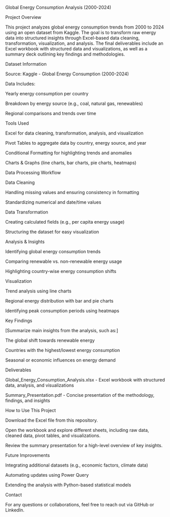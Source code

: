 Global Energy Consumption Analysis (2000-2024)

Project Overview

This project analyzes global energy consumption trends from 2000 to 2024 using an open dataset from Kaggle. The goal is to transform raw energy data into structured insights through Excel-based data cleaning, transformation, visualization, and analysis. The final deliverables include an Excel workbook with structured data and visualizations, as well as a summary deck outlining key findings and methodologies.

Dataset Information

Source: Kaggle - Global Energy Consumption (2000-2024)

Data Includes:

Yearly energy consumption per country

Breakdown by energy source (e.g., coal, natural gas, renewables)

Regional comparisons and trends over time

Tools Used

Excel for data cleaning, transformation, analysis, and visualization

Pivot Tables to aggregate data by country, energy source, and year

Conditional Formatting for highlighting trends and anomalies

Charts & Graphs (line charts, bar charts, pie charts, heatmaps)

Data Processing Workflow

Data Cleaning

Handling missing values and ensuring consistency in formatting

Standardizing numerical and date/time values

Data Transformation

Creating calculated fields (e.g., per capita energy usage)

Structuring the dataset for easy visualization

Analysis & Insights

Identifying global energy consumption trends

Comparing renewable vs. non-renewable energy usage

Highlighting country-wise energy consumption shifts

Visualization

Trend analysis using line charts

Regional energy distribution with bar and pie charts

Identifying peak consumption periods using heatmaps

Key Findings

[Summarize main insights from the analysis, such as:]

The global shift towards renewable energy

Countries with the highest/lowest energy consumption

Seasonal or economic influences on energy demand

Deliverables

Global_Energy_Consumption_Analysis.xlsx - Excel workbook with structured data, analysis, and visualizations

Summary_Presentation.pdf - Concise presentation of the methodology, findings, and insights

How to Use This Project

Download the Excel file from this repository.

Open the workbook and explore different sheets, including raw data, cleaned data, pivot tables, and visualizations.

Review the summary presentation for a high-level overview of key insights.

Future Improvements

Integrating additional datasets (e.g., economic factors, climate data)

Automating updates using Power Query

Extending the analysis with Python-based statistical models

Contact

For any questions or collaborations, feel free to reach out via GitHub or LinkedIn.
